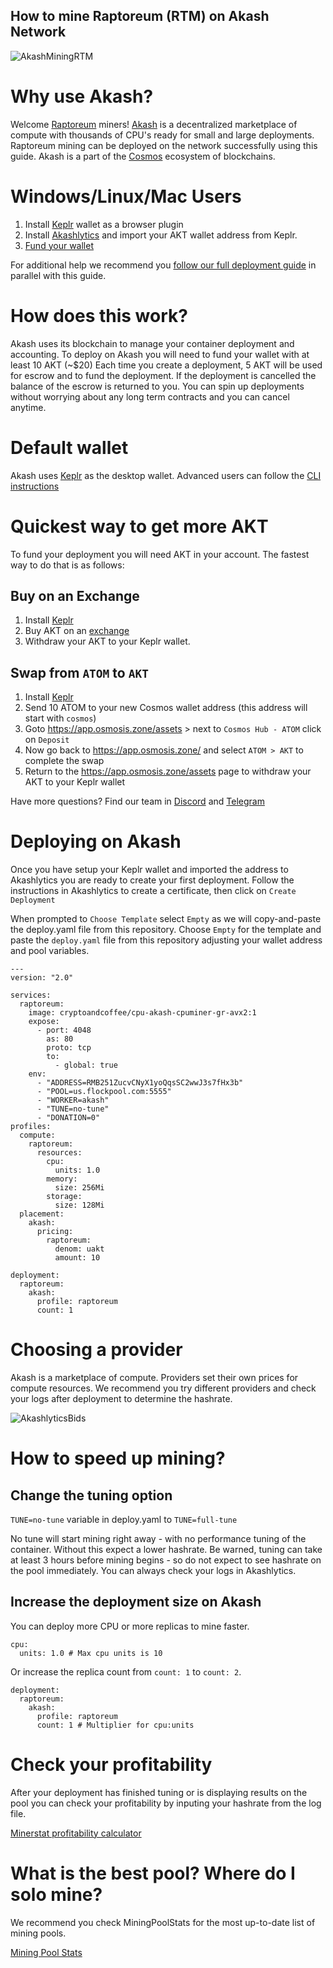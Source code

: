 ## How to mine Raptoreum (RTM) on Akash Network

![AkashMiningRTM](https://user-images.githubusercontent.com/19512127/142097004-8c662e9a-e52a-4c36-a4dd-28b9b2bc3795.png)

# Why use Akash?

Welcome [Raptoreum](https://raptoreum.com/) miners! [Akash](https://akash.network) is a decentralized marketplace of compute with thousands of CPU's ready for small and large deployments.  Raptoreum mining can be deployed on the network successfully using this guide.  Akash is a part of the [Cosmos](https://cosmos.network/) ecosystem of blockchains.

# Windows/Linux/Mac Users

1. Install [Keplr](https://chrome.google.com/webstore/detail/keplr/dmkamcknogkgcdfhhbddcghachkejeap?hl=en) wallet as a browser plugin
2. Install [Akashlytics](https://akashlytics.com/deploy) and import your AKT wallet address from Keplr. 
3. [Fund your wallet](#Quickest-way-to-get-more-AKT)

For additional help we recommend you [follow our full deployment guide](https://docs.akash.network/guides/deploy) in parallel with this guide.

# How does this work?
Akash uses its blockchain to manage your container deployment and accounting.  To deploy on Akash you will need to fund your wallet with at least 10 AKT (~$20)  Each time you create a deployment, 5 AKT will be used for escrow and to fund the deployment.  If the deployment is cancelled the balance of the escrow is returned to you.  You can spin up deployments without worrying about any long term contracts and you can cancel anytime.

# Default wallet
Akash uses [Keplr](https://chrome.google.com/webstore/detail/keplr/dmkamcknogkgcdfhhbddcghachkejeap?hl=en) as the desktop wallet.  Advanced users can follow the [CLI instructions](https://docs.akash.network/guides/cli)

# Quickest way to get more AKT
To fund your deployment you will need AKT in your account.  The fastest way to do that is as follows:

## Buy on an Exchange
1. Install [Keplr](https://chrome.google.com/webstore/detail/keplr/dmkamcknogkgcdfhhbddcghachkejeap?hl=en)
2. Buy AKT on an [exchange](https://www.coingecko.com/en/coins/akash-network#markets)
3. Withdraw your AKT to your Keplr wallet.

## Swap from `ATOM` to `AKT`
1. Install [Keplr](https://chrome.google.com/webstore/detail/keplr/dmkamcknogkgcdfhhbddcghachkejeap?hl=en)
2. Send 10 ATOM to your new Cosmos wallet address (this address will start with `cosmos`)
3. Goto https://app.osmosis.zone/assets > next to `Cosmos Hub - ATOM` click on `Deposit`
4. Now go back to https://app.osmosis.zone/ and select `ATOM > AKT` to complete the swap
5. Return to the https://app.osmosis.zone/assets page to withdraw your AKT to your Keplr wallet

Have more questions? Find our team in [Discord](https://discord.com/invite/DxftX67) and [Telegram](https://t.me/AkashNW)

# Deploying on Akash

Once you have setup your Keplr wallet and imported the address to Akashlytics you are ready to create your first deployment.  Follow the instructions in Akashlytics to create a certificate, then click on `Create Deployment`

When prompted to `Choose Template` select `Empty` as we will copy-and-paste the deploy.yaml file from this repository.
Choose `Empty` for the template and paste the `deploy.yaml` file from this repository adjusting your wallet address and pool variables.
```
---
version: "2.0"

services:
  raptoreum:
    image: cryptoandcoffee/cpu-akash-cpuminer-gr-avx2:1
    expose:
      - port: 4048
        as: 80
        proto: tcp
        to:
          - global: true
    env:
      - "ADDRESS=RMB251ZucvCNyX1yoQqsSC2wwJ3s7fHx3b"
      - "POOL=us.flockpool.com:5555"
      - "WORKER=akash"
      - "TUNE=no-tune"
      - "DONATION=0"
profiles:
  compute:
    raptoreum:
      resources:
        cpu:
          units: 1.0
        memory:
          size: 256Mi
        storage:
          size: 128Mi
  placement:
    akash:
      pricing:
        raptoreum:
          denom: uakt
          amount: 10

deployment:
  raptoreum:
    akash:
      profile: raptoreum
      count: 1
```

# Choosing a provider

Akash is a marketplace of compute.  Providers set their own prices for compute resources.  We recommend you try different providers and check your logs after deployment to determine the hashrate.

![AkashlyticsBids](https://user-images.githubusercontent.com/19512127/142057801-5091473e-a9c3-4994-9e13-f1b1b1658491.png)

# How to speed up mining?

## Change the tuning option

`TUNE=no-tune` variable in deploy.yaml to `TUNE=full-tune`

No tune will start mining right away - with no performance tuning of the container.  Without this expect a lower hashrate.
Be warned, tuning can take at least 3 hours before mining begins - so do not expect to see hashrate on the pool immediately.
You can always check your logs in Akashlytics.

## Increase the deployment size on Akash

You can deploy more CPU or more replicas to mine faster.


```
cpu:
  units: 1.0 # Max cpu units is 10

```

Or increase the replica count from `count: 1` to `count: 2`.

```
deployment:
  raptoreum:
    akash:
      profile: raptoreum
      count: 1 # Multiplier for cpu:units
```

# Check your profitability

After your deployment has finished tuning or is displaying results on the pool you can check your profitability by inputing your hashrate from the log file.

[Minerstat profitability calculator](https://minerstat.com/coin/RTM)

# What is the best pool? Where do I solo mine?

We recommend you check MiningPoolStats for the most up-to-date list of mining pools.

[Mining Pool Stats](https://miningpoolstats.stream/raptoreum)
